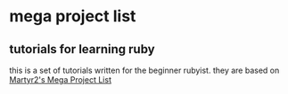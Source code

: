 # mega project list
## tutorials for learning ruby

this is a set of tutorials written for the beginner rubyist. they are based on [Martyr2's Mega Project List](http://www.inf.ufg.br/~hugoribeiro/martyr2/martyr2.pdf)